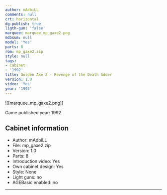 ```yaml
---
author: mAdbiLL
comments: null
crt: horizontal
dg-publish: true
ligth-gun: 'false'
marquee: marquee_mp_gaxe2.png
md5sum: null
model: 'Yes'
parts: 8
rom: mp_gaxe2.zip
style: null
tags:
- cabinet
- '1992'
title: Golden Axe 2 - Revenge of the Death Adder
version: 1.0
video: 'Yes'
year: '1992'
---
```


![[marquee_mp_gaxe2.png]]

Game published year: 1992

## Cabinet information

- Author: mAdbiLL
- File: mp_gaxe2.zip
- Version: 1.0
- Parts: 8
- Introduction video: Yes
- Own cabinet design: Yes
- Style: None
- Light guns: no
- AGEBasic enabled: no

---
